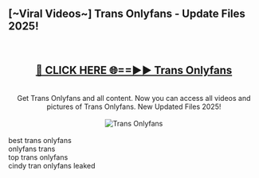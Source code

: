 <h2>[~Viral Videos~] Trans Onlyfans - Update Files 2025!</h2>
<br>
<div align="center">
<h2><a href="https://betterlinks.top/A2PfLJ" rel="nofollow">🔴 CLICK HERE 🌐==►► Trans Onlyfans</a></h2>
<br>
Get Trans Onlyfans and all content. Now you can access all videos and pictures of Trans Onlyfans. New Updated Files 2025!
<br>
<br>
<a href="https://betterlinks.top/A2PfLJ" rel="nofollow" data-target="animated-image.originalLink"><img src="https://i.ibb.co.com/WyWwxjT/player-gif2.gif" alt="Trans Onlyfans" style="max-width: 100%; display: inline-block;" data-target="animated-image.originalImage"></a>
</div>
<br>
best trans onlyfans<br>
onlyfans trans<br>
top trans onlyfans<br>
cindy tran onlyfans leaked